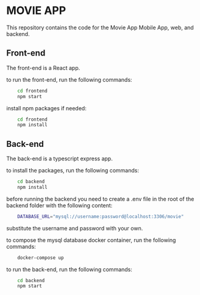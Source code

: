# MOVIE APP

This repository contains the code for the Movie App Mobile App, web, and backend.

## Front-end

The front-end is a React app.

to run the front-end, run the following commands:

```bash
    cd frontend
    npm start
```

install npm packages if needed:

```bash
    cd frontend
    npm install
```

## Back-end

The back-end is a typescript express app.

to install the packages, run the following commands:

```bash
    cd backend
    npm install
```

before running the backend you need to create a .env file in the root of the backend folder with the following content:

```bash
    DATABASE_URL="mysql://username:password@localhost:3306/movie"
```

substitute the username and password with your own.

to compose the mysql database docker container, run the following commands:

```bash
    docker-compose up
```

to run the back-end, run the following commands:

```bash
    cd backend
    npm start
```
